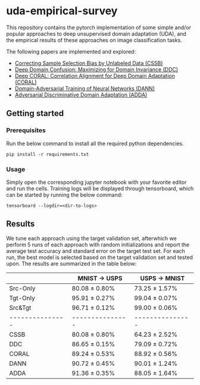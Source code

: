 # uda-empirical-survey

This repository contains the pytorch implementation of some simple and/or popular approaches to deep unsupervised domain adaptation (UDA), and the empirical results of these approaches on image classification tasks.

The following papers are implemented and explored:
* [Correcting Sample Selection Bias by Unlabeled Data (CSSB)](https://papers.nips.cc/paper_files/paper/2006/hash/a2186aa7c086b46ad4e8bf81e2a3a19b-Abstract.html)
* [Deep Domain Confusion: Maximizing for Domain Invariance (DDC)](https://arxiv.org/abs/1412.3474)
* [Deep CORAL: Correlation Alignment for Deep Domain Adaptation (CORAL)](https://arxiv.org/abs/1607.01719)
* [Domain-Adversarial Training of Neural Networks (DANN)](https://arxiv.org/abs/1505.07818)
* [Adversarial Discriminative Domain Adaptation (ADDA)](https://arxiv.org/abs/1702.05464)

## Getting started

### Prerequisites
Run the below command to install all the required python dependencies.
```
pip install -r requirements.txt
```

### Usage
Simply open the corresponding jupyter notebook with your favorite editor and run the cells. Training logs will be displayed through tensorboard, which can be started by running the below command:
```
tensorboard --logdir=<dir-to-logs>
```

## Results
We tune each approach using the target validation set, afterwhich we perform 5 runs of each approach with random initializations and report the average test accuracy and standard error on the target test set. For each run, the best model is selected based on the target validation set and tested upon. The results are summarized in the table below:

|               | MNIST -> USPS | USPS -> MNIST |
|---------------|---------------|---------------|
| Src-Only      | 80.08 ± 0.80% | 73.25 ± 1.57% |
| Tgt-Only      | 95.91 ± 0.27% | 99.04 ± 0.07% |
| Src&Tgt       | 96.71 ± 0.12% | 99.00 ± 0.06% |
|---------------|---------------|---------------|
| CSSB          | 80.08 ± 0.80% | 64.23 ± 2.52% |
| DDC           | 86.65 ± 0.15% | 79.09 ± 0.72% |
| CORAL         | 89.24 ± 0.53% | 88.92 ± 0.56% |
| DANN          | 90.72 ± 0.45% | 90.01 ± 1.24% |
| ADDA          | 91.36 ± 0.35% | 88.05 ± 1.64% |

